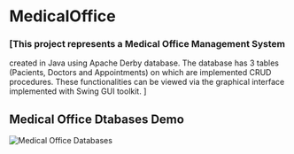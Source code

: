 # MedicalOffice

### [This project represents a Medical Office Management System
created in Java using Apache Derby database.
The database has 3 tables (Pacients, 
Doctors and Appointments) on which are implemented CRUD procedures.
These functionalities can be viewed via the graphical interface implemented
with Swing GUI toolkit. ]
## Medical Office Dtabases Demo
 ![Medical Office Databases](demo/demo.gif)
